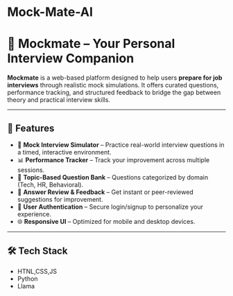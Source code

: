 # Mock-Mate-AI
# 💼 Mockmate – Your Personal Interview Companion

**Mockmate** is a web-based platform designed to help users **prepare for job interviews** through realistic mock simulations. It offers curated questions, performance tracking, and structured feedback to bridge the gap between theory and practical interview skills.

---

## 🚀 Features

- 🎯 **Mock Interview Simulator** – Practice real-world interview questions in a timed, interactive environment.
- 📊 **Performance Tracker** – Track your improvement across multiple sessions.
- 🧠 **Topic-Based Question Bank** – Questions categorized by domain (Tech, HR, Behavioral).
- 💬 **Answer Review & Feedback** – Get instant or peer-reviewed suggestions for improvement.
- 🔐 **User Authentication** – Secure login/signup to personalize your experience.
- 🌐 **Responsive UI** – Optimized for mobile and desktop devices.

---

## 🛠️ Tech Stack
- HTNL,CSS,JS
- Python
- Llama

  

